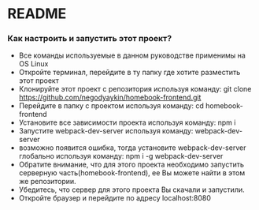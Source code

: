 # README #


### Как настроить и запустить этот проект? ###

* Все команды используемые в данном руководстве применимы на OS Linux
* Откройте терминал, перейдите в ту папку где хотите разместить этот проект 
* Клонируйте этот проект с репозитория используя команду: git clone https://github.com/negodyaykin/homebook-frontend.git
* Перейдите в папку с проектом используя команду: cd homebook-frontend 
* Установите все зависимости проекта используя команду: npm i
* Запустите webpack-dev-server используя команду: webpack-dev-server 
*    возможно появится ошибка, тогда установите webpack-dev-server глобально используя команду: npm i -g webpack-dev-server
* Обратите внимание, что для этого проекта необходимо запустить серверную часть(homebook-frontend), ее Вы можете найти в этом же репозитории.
* Убедитесь, что сервер для этого проекта Вы скачали и запустили.
* Откройте браузер и перейдите по адресу localhost:8080

